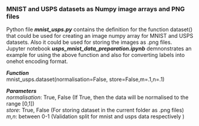 ### MNIST and USPS datasets as Numpy image arrays and PNG files

Python file *__mnist_usps.py__* contains the definition for the function dataset() that could be used for creating an image numpy array for MNIST and USPS datasets.
Also it could be used for storing the images as .png files.<br />
Jupyter notebook *__usps_mnist_data_preparation.ipynb__* demnonstrates an example for using the above function and also for converting labels into onehot encoding format.<br /> 

*__Function__*<br />
mnist_usps.dataset(normalisation=False, store=False,m=.1,n=.1)<br />

*__Parameters__*<br />
_normalisation_: True, False (If True, then the data will be normalised to the range [0,1])<br />
_store_: True, False (For storing dataset in the current folder as .png files)<br />
_m,n_: between 0-1 (Validation split for mnist and usps data respectively )<br />


